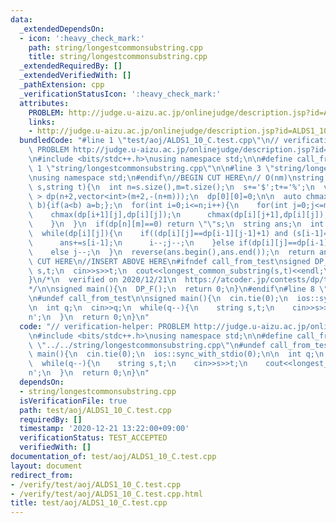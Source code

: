 ```yaml
---
data:
  _extendedDependsOn:
  - icon: ':heavy_check_mark:'
    path: string/longestcommonsubstring.cpp
    title: string/longestcommonsubstring.cpp
  _extendedRequiredBy: []
  _extendedVerifiedWith: []
  _pathExtension: cpp
  _verificationStatusIcon: ':heavy_check_mark:'
  attributes:
    PROBLEM: http://judge.u-aizu.ac.jp/onlinejudge/description.jsp?id=ALDS1_10_C
    links:
    - http://judge.u-aizu.ac.jp/onlinejudge/description.jsp?id=ALDS1_10_C
  bundledCode: "#line 1 \"test/aoj/ALDS1_10_C.test.cpp\"\n// verification-helper:\
    \ PROBLEM http://judge.u-aizu.ac.jp/onlinejudge/description.jsp?id=ALDS1_10_C\n\
    \n#include <bits/stdc++.h>\nusing namespace std;\n\n#define call_from_test\n#line\
    \ 1 \"string/longestcommonsubstring.cpp\"\n\n#line 3 \"string/longestcommonsubstring.cpp\"\
    \nusing namespace std;\n#endif\n//BEGIN CUT HERE\n// O(nm)\nstring longest_common_substring(string\
    \ s,string t){\n  int n=s.size(),m=t.size();\n  s+='$';t+='%';\n  vector< vector<int>\
    \ > dp(n+2,vector<int>(m+2,-(n+m)));\n  dp[0][0]=0;\n\n  auto chmax=[&](int &a,int\
    \ b){if(a<b) a=b;};\n  for(int i=0;i<=n;i++){\n    for(int j=0;j<=m;j++){\n  \
    \    chmax(dp[i+1][j],dp[i][j]);\n      chmax(dp[i][j+1],dp[i][j]);\n      chmax(dp[i+1][j+1],dp[i][j]+(s[i]==t[j]));\n\
    \    }\n  }\n  if(dp[n][m]==0) return \"\"s;\n  string ans;\n  int i=n,j=m;\n\
    \  while(dp[i][j]){\n    if((dp[i][j]==dp[i-1][j-1]+1) and (s[i-1]==t[j-1])){\n\
    \      ans+=s[i-1];\n      i--;j--;\n    }else if(dp[i][j]==dp[i-1][j]) i--;\n\
    \    else j--;\n  }\n  reverse(ans.begin(),ans.end());\n  return ans;\n}\n//END\
    \ CUT HERE\n//INSERT ABOVE HERE\n#ifndef call_from_test\nsigned DP_F(){\n  string\
    \ s,t;\n  cin>>s>>t;\n  cout<<longest_common_substring(s,t)<<endl;\n  return 0;\n\
    }\n/*\n  verified on 2020/12/21\n  https://atcoder.jp/contests/dp/tasks/dp_f\n\
    */\n\nsigned main(){\n  DP_F();\n  return 0;\n}\n#endif\n#line 8 \"test/aoj/ALDS1_10_C.test.cpp\"\
    \n#undef call_from_test\n\nsigned main(){\n  cin.tie(0);\n  ios::sync_with_stdio(0);\n\
    \n  int q;\n  cin>>q;\n  while(q--){\n    string s,t;\n    cin>>s>>t;\n    cout<<longest_common_substring(s,t).size()<<'\\\
    n';\n  }\n  return 0;\n}\n"
  code: "// verification-helper: PROBLEM http://judge.u-aizu.ac.jp/onlinejudge/description.jsp?id=ALDS1_10_C\n\
    \n#include <bits/stdc++.h>\nusing namespace std;\n\n#define call_from_test\n#include\
    \ \"../../string/longestcommonsubstring.cpp\"\n#undef call_from_test\n\nsigned\
    \ main(){\n  cin.tie(0);\n  ios::sync_with_stdio(0);\n\n  int q;\n  cin>>q;\n\
    \  while(q--){\n    string s,t;\n    cin>>s>>t;\n    cout<<longest_common_substring(s,t).size()<<'\\\
    n';\n  }\n  return 0;\n}\n"
  dependsOn:
  - string/longestcommonsubstring.cpp
  isVerificationFile: true
  path: test/aoj/ALDS1_10_C.test.cpp
  requiredBy: []
  timestamp: '2020-12-21 13:22:00+09:00'
  verificationStatus: TEST_ACCEPTED
  verifiedWith: []
documentation_of: test/aoj/ALDS1_10_C.test.cpp
layout: document
redirect_from:
- /verify/test/aoj/ALDS1_10_C.test.cpp
- /verify/test/aoj/ALDS1_10_C.test.cpp.html
title: test/aoj/ALDS1_10_C.test.cpp
---
```

